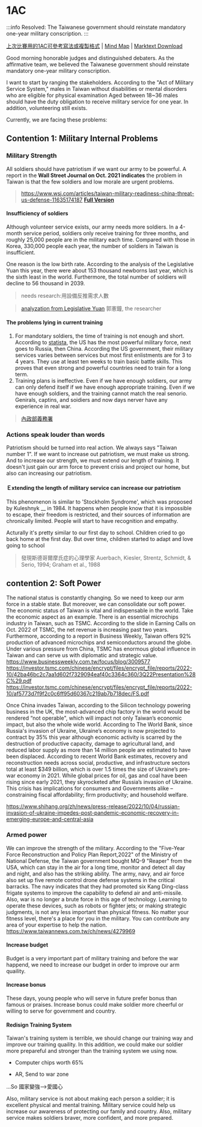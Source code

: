 # 1AC
:::info
Resolved: The Taiwanese government should reinstate mandatory one-year military conscription.
:::

[上次比賽用的1AC可參考寫法或複製格式](https://docs.google.com/document/d/1ay0eO7cLSAx_J_7QAYVlIBftYgEF1TaKizHo7_cX1uk/edit) | [Mind Map](https://xmind.works/share/m9KDjUEI) | [Marktext Download](https://github.com/marktext/marktext/releases/tag/v0.17.1)

Good morning honorable judges and distinguished debaters. As the affirmative team, we believed the Taiwanese government should reinstate mandatory one-year military conscription.

I want to start by ranging the stakeholders. According to the "Act of Military Service System," males in Taiwan without disabilities or mental disorders who are eligible for physical examination Aged between 18~36 males should have the duty obligation to receive military service for one year. In addition, volunteering still exists.

Currently, we are facing these problems: 

## Contention 1: Military Internal Problems

### Military Strength

All soldiers should have patriotism if we want our army to be powerful. A report in the **Wall Street Journal on Oct. 2021 indicates** the problem in Taiwan is that the few soldiers and low morale are urgent problems.

> https://www.wsj.com/articles/taiwan-military-readiness-china-threat-us-defense-11635174187
> [**Full Version**](https://hackmd.io/@jxMnIcPYT3utGAiN9UO3vA/HkNOSH9rs)

#### Insufficiency of soldiers

Although volunteer service exists, our army needs more soldiers. In a 4-month service period, soldiers only receive training for three months, and roughly 25,000 people are in the military each time. Compared with those in Korea, 330,000 people each year, the number of soldiers in Taiwan is insufficient.

One reason is the low birth rate. According to the analysis of the Legislative Yuan this year, there were about 153 thousand newborns last year, which is the sixth least in the world. Furthermore, the total number of soldiers will decline to 56 thousand in 2039.

> needs research:用設備反推需求人數

> [analyzation from Legislative Yuan](https://www.ly.gov.tw/Pages/Detail.aspx?nodeid=6590&pid=217246)
> 郭憲鐘, the researcher

#### The problems lying in current training

1. For mandotary soldiers, the time of training is not enough and short.
According to [statista](https://www.statista.com/chart/20418/most-powerful-militaries/), the US has the most powerful military force, next goes to Russia, then China. According the US government, their military services varies between services but most first enlistments are for 3 to 4 years. They use at least ten weeks to train basic battle skills. This proves that even strong and powerful countries need to train for a long term.
2.  Training plans is ineffective.
Even if we have enough soldiers, our army can only defend itself if we have enough appropriate training.
Even if we have enough soldiers, and  the training cannot match the real senorio. Genirals, captins, and soidiers and now days nerver have any experience in real war.

> [內政部義務署](https://www.nca.gov.tw/chaspx/News_Detail.aspx?web=83&id=6794)

### Actions speak louder than words

Patriotism should be turned into real action. We always says "Taiwan number 1". If we want to increase out patriotism, we must make us strong. And to increase our strength, we must extend our length of training. It doesn't just gain our arm force to prevent crisis and project our home, but also can increasing our patriotism. 

#### Ｅxtending the length of military service can increase our patriotism

This phenomenon is similar to 'Stockholm Syndrome', which was proposed by Kuleshnyk __ in 1984. It happens when people know that it is impossible to escape, their freedom is restricted, and their sources of information are chronically limited. People will start to have recognition and empathy.

Acturally it's pretty similar to our first day to school. Children cried to go back home at the first day. But over time, children started to adapt and love going to school

> 發現斯德哥爾摩氏症的心理學家
Auerbach, Kiesler, Strentz, Schmidt, & Serio, 1994; Graham et al., 1988

## contention 2: Soft Power

The national status is constantly changing. So we need to keep our arm force in a stable state. But moreover, we can consolidate our soft power. The economic status of Taiwan is vital and indispensable in the world. Take the economic aspect as an example. There is an essential microchips industry in Taiwan, such as TSMC. According to the slide in Earning Calls on Oct. 2022 of TSMC, the net revenue is increasing past two years. Furthermore, according to a report in Business Weekly, Taiwan offers 92% production of advanced microchips and semiconductors around the globe. Under various pressure from China, TSMC  has enormous global influence in Taiwan and can serve us with diplomatic and strategic value.
https://www.businessweekly.com.tw/focus/blog/3009577
https://investor.tsmc.com/chinese/encrypt/files/encrypt_file/reports/2022-10/42ba46bc2c7aa1d602f7329094eaf40c3364c360/3Q22Presentation%28C%29.pdf
https://investor.tsmc.com/chinese/encrypt/files/encrypt_file/reports/2022-10/af5773d7f9f2c0c6ff95d60367c219ab7b718dec/FS.pdf

Once China invades Taiwan, according to the Silicon technology powering business in the UK, the most-advanced chip factory in the world would be rendered “not operable", which will impact not only Taiwan’s economic impact, but also the whole wide world. According to The World Bank, since Russia's invasion of Ukraine, Ukraine’s economy is now projected to contract by 35% this year although economic activity is scarred by the destruction of productive capacity, damage to agricultural land, and reduced labor supply as more than 14 million people are estimated to have been displaced. According to recent World Bank estimates, recovery and reconstruction needs across social, productive, and infrastructure sectors total at least $349 billion, which is over 1.5 times the size of Ukraine’s pre-war economy in 2021. While global prices for oil, gas and coal have been rising since early 2021, they skyrocketed after Russia’s invasion of Ukraine. This crisis has implications for consumers and Governments alike – constraining fiscal affordability; firm productivity; and household welfare. 

https://www.shihang.org/zh/news/press-release/2022/10/04/russian-invasion-of-ukraine-impedes-post-pandemic-economic-recovery-in-emerging-europe-and-central-asia

### Armed power
We can improve the strength of the military. According to the "Five-Year Force Reconstruction and Policy Plan Report,2022" of the Ministry of National Defense, the Taiwan government bought MQ-9 "Reaper" from the USA, which can stay in the air for a long time, monitor and detect all day and night, and also has the striking ability. The army, navy, and air force also set up five remote control drone defense systems in the critical barracks. The navy indicates that they had promoted six Kang Ding-class frigate systems to improve the capability to defend air and anti-missile.
Also, war is no longer a brute force in this age of technology. Learning to operate these devices, such as robots or fighter jets; or making strategic judgments, is not any less important than physical fitness. No matter your fitness level, there's a place for you in the military. You can contribute any area of your expertise to help the nation.
https://www.taiwannews.com.tw/ch/news/4279969

#### Increase budget

Budget is a very important part of military training and before the war happend, we need to increase our budget in order to improve our arm quaility.

#### Increase bonus

These days, young people who will serve in future prefer bonus than famous or praises. Increase bonus could make soldier more cheerful or willing to serve for government and country. 

#### Redisign Training System
Taiwan's training system is terrible, we should change our training way and improve our training quaility. In this addition, we could make our soldier more prepareful and stronger than the training system we using now. 

* Computer chips worth 65%

* AR, Send to war zone

...So 國家變強-->愛國心



Also, military service is not about making each person a soldier; it is excellent physical and mental training. Military service could help us increase our awareness of protecting our family and country. Also, military service makes soldiers braver, more confident, and more prepared. 